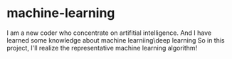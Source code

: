 # machine-learning
I am a new coder who concentrate on artifitial intelligence. And I have learned some knowledge about machine learniing\deep learning
So in this project, I'll realize the representative machine learning algorithm!
